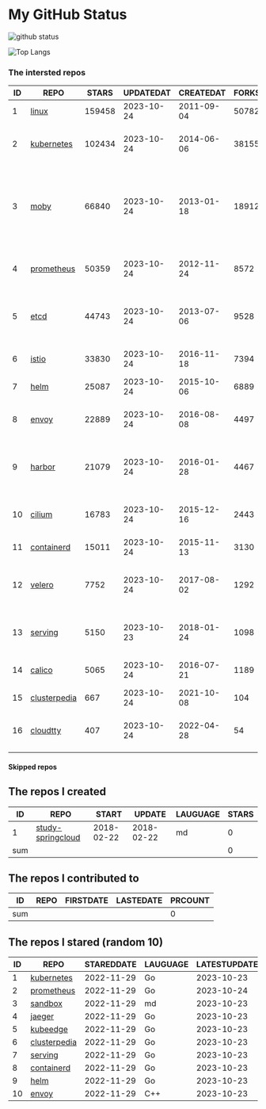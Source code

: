 # My GitHub Status

<img src="https://github-readme-stats-1.yihong0618.vercel.app/api?username=daoqingniu&show_icons=true&&&hide_title=true&count_private=true" alt="github status" />

![Top Langs](https://github-readme-stats-1.yihong0618.vercel.app/api/top-langs/?username=daoqingniu&layout=compact)

<!--START_SECTION:github_repos-->
### The intersted repos
| ID |                              REPO                               | STARS  | UPDATEDAT  | CREATEDAT  | FORKSCOUNT |                                                DESCRIPTIONS                                                |
|----|-----------------------------------------------------------------|--------|------------|------------|------------|------------------------------------------------------------------------------------------------------------|
|  1 | [linux](https://github.com/torvalds/linux)                      | 159458 | 2023-10-24 | 2011-09-04 |      50782 | Linux kernel source tree                                                                                   |
|  2 | [kubernetes](https://github.com/kubernetes/kubernetes)          | 102434 | 2023-10-24 | 2014-06-06 |      38155 | Production-Grade Container Scheduling and Management                                                       |
|  3 | [moby](https://github.com/moby/moby)                            |  66840 | 2023-10-24 | 2013-01-18 |      18912 | The Moby Project - a collaborative project for the container ecosystem to assemble container-based systems |
|  4 | [prometheus](https://github.com/prometheus/prometheus)          |  50359 | 2023-10-24 | 2012-11-24 |       8572 | The Prometheus monitoring system and time series database.                                                 |
|  5 | [etcd](https://github.com/etcd-io/etcd)                         |  44743 | 2023-10-24 | 2013-07-06 |       9528 | Distributed reliable key-value store for the most critical data of a distributed system                    |
|  6 | [istio](https://github.com/istio/istio)                         |  33830 | 2023-10-24 | 2016-11-18 |       7394 | Connect, secure, control, and observe services.                                                            |
|  7 | [helm](https://github.com/helm/helm)                            |  25087 | 2023-10-24 | 2015-10-06 |       6889 | The Kubernetes Package Manager                                                                             |
|  8 | [envoy](https://github.com/envoyproxy/envoy)                    |  22889 | 2023-10-24 | 2016-08-08 |       4497 | Cloud-native high-performance edge/middle/service proxy                                                    |
|  9 | [harbor](https://github.com/goharbor/harbor)                    |  21079 | 2023-10-24 | 2016-01-28 |       4467 | An open source trusted cloud native registry project that stores, signs, and scans content.                |
| 10 | [cilium](https://github.com/cilium/cilium)                      |  16783 | 2023-10-24 | 2015-12-16 |       2443 | eBPF-based Networking, Security, and Observability                                                         |
| 11 | [containerd](https://github.com/containerd/containerd)          |  15011 | 2023-10-24 | 2015-11-13 |       3130 | An open and reliable container runtime                                                                     |
| 12 | [velero](https://github.com/vmware-tanzu/velero)                |   7752 | 2023-10-24 | 2017-08-02 |       1292 | Backup and migrate Kubernetes applications and their persistent volumes                                    |
| 13 | [serving](https://github.com/knative/serving)                   |   5150 | 2023-10-23 | 2018-01-24 |       1098 | Kubernetes-based, scale-to-zero, request-driven compute                                                    |
| 14 | [calico](https://github.com/projectcalico/calico)               |   5065 | 2023-10-24 | 2016-07-21 |       1189 | Cloud native networking and network security                                                               |
| 15 | [clusterpedia](https://github.com/clusterpedia-io/clusterpedia) |    667 | 2023-10-24 | 2021-10-08 |        104 | The Encyclopedia of Kubernetes clusters                                                                    |
| 16 | [cloudtty](https://github.com/cloudtty/cloudtty)                |    407 | 2023-10-24 | 2022-04-28 |         54 | A Friendly Kubernetes CloudShell (Web Terminal) !                                                          |



#### Skipped repos
<!--END_SECTION:github_repos-->

<!--START_SECTION:my_github-->
## The repos I created
| ID  |                                 REPO                                 |   START    |   UPDATE   | LAUGUAGE | STARS |
|-----|----------------------------------------------------------------------|------------|------------|----------|-------|
|   1 | [study-springcloud](https://github.com/daoqingniu/study-springcloud) | 2018-02-22 | 2018-02-22 | md       |     0 |
| sum |                                                                      |            |            |          |     0 |

## The repos I contributed to
| ID  | REPO | FIRSTDATE | LASTEDATE | PRCOUNT |
|-----|------|-----------|-----------|---------|
| sum |      |           |           |       0 |

## The repos I stared (random 10)
| ID |                              REPO                               | STAREDDATE | LAUGUAGE | LATESTUPDATE |
|----|-----------------------------------------------------------------|------------|----------|--------------|
|  1 | [kubernetes](https://github.com/kubernetes/kubernetes)          | 2022-11-29 | Go       | 2023-10-23   |
|  2 | [prometheus](https://github.com/prometheus/prometheus)          | 2022-11-29 | Go       | 2023-10-24   |
|  3 | [sandbox](https://github.com/cncf/sandbox)                      | 2022-11-29 | md       | 2023-10-23   |
|  4 | [jaeger](https://github.com/jaegertracing/jaeger)               | 2022-11-29 | Go       | 2023-10-23   |
|  5 | [kubeedge](https://github.com/kubeedge/kubeedge)                | 2022-11-29 | Go       | 2023-10-23   |
|  6 | [clusterpedia](https://github.com/clusterpedia-io/clusterpedia) | 2022-11-29 | Go       | 2023-10-23   |
|  7 | [serving](https://github.com/knative/serving)                   | 2022-11-29 | Go       | 2023-10-23   |
|  8 | [containerd](https://github.com/containerd/containerd)          | 2022-11-29 | Go       | 2023-10-23   |
|  9 | [helm](https://github.com/helm/helm)                            | 2022-11-29 | Go       | 2023-10-23   |
| 10 | [envoy](https://github.com/envoyproxy/envoy)                    | 2022-11-29 | C++      | 2023-10-23   |

<!--END_SECTION:my_github-->
